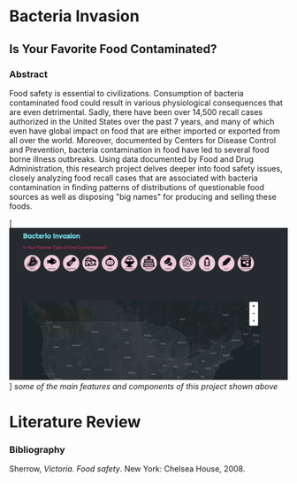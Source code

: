 # Bacteria Invasion
## Is Your Favorite Food Contaminated?

### Abstract

Food safety is essential to civilizations. Consumption of bacteria contaminated food could result in various physiological consequences that are even detrimental. Sadly, there have been over 14,500 recall cases authorized in the United States over the past 7 years, and many of which even have global impact on food that are either imported or exported from all over the world. Moreover, documented by Centers for Disease Control and Prevention, bacteria contamination in food have led to several food borne illness outbreaks. Using data documented by Food and Drug Administration, this research project delves deeper into food safety issues, closely analyzing food recall cases that are associated with bacteria contamination in finding patterns of distributions of questionable food sources as well as disposing "big names" for producing and selling these foods.


[![food-safety.png](food-safety.png)]
*some of the main features and components of this project shown above*





# Literature Review

### Bibliography


Sherrow, *Victoria. Food safety*. New York: Chelsea House, 2008. 
 

